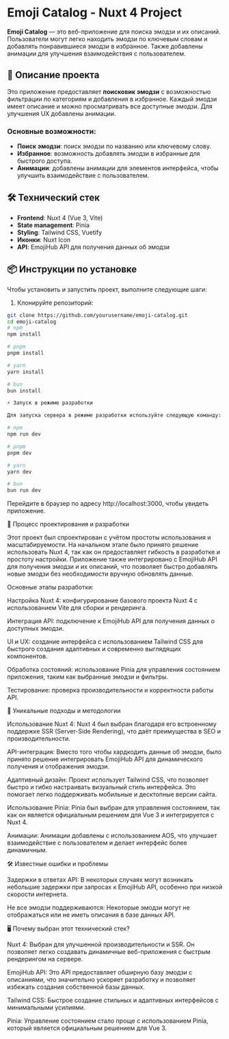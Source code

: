 # Emoji Catalog - Nuxt 4 Project

**Emoji Catalog** — это веб-приложение для поиска эмодзи и их описаний. Пользователи могут легко находить эмодзи по ключевым словам и добавлять понравившиеся эмодзи в избранное. Также добавлены анимации для улучшения взаимодействия с пользователем.

## 🚀 Описание проекта

Это приложение предоставляет **поисковик эмодзи** с возможностью фильтрации по категориям и добавления в избранное. Каждый эмодзи имеет описание и можно просматривать все доступные эмодзи. Для улучшения UX добавлены анимации.

### Основные возможности:

- **Поиск эмодзи**: поиск эмодзи по названию или ключевому слову.
- **Избранное**: возможность добавлять эмодзи в избранные для быстрого доступа.
- **Анимации**: добавлены анимации для элементов интерфейса, чтобы улучшить взаимодействие с пользователем.

## 🛠 Технический стек

- **Frontend**: Nuxt 4 (Vue 3, Vite)
- **State management**: Pinia
- **Styling**: Tailwind CSS, Vuetify
- **Иконки**: Nuxt Icon
- **API**: EmojiHub API для получения данных об эмодзи

## 📦 Инструкции по установке

Чтобы установить и запустить проект, выполните следующие шаги:

1. Клонируйте репозиторий:

```bash
git clone https://github.com/yourusername/emoji-catalog.git
cd emoji-catalog
# npm
npm install

# pnpm
pnpm install

# yarn
yarn install

# bun
bun install

⚡ Запуск в режиме разработки

Для запуска сервера в режиме разработки используйте следующую команду:

# npm
npm run dev

# pnpm
pnpm dev

# yarn
yarn dev

# bun
bun run dev
```

Перейдите в браузер по адресу http://localhost:3000, чтобы увидеть приложение.

📐 Процесс проектирования и разработки

Этот проект был спроектирован с учётом простоты использования и масштабируемости. На начальном этапе было принято решение использовать Nuxt 4, так как он предоставляет гибкость в разработке и простоту настройки. Приложение также интегрировано с EmojiHub API для получения эмодзи и их описаний, что позволяет быстро добавлять новые эмодзи без необходимости вручную обновлять данные.

Основные этапы разработки:

Настройка Nuxt 4: конфигурирование базового проекта Nuxt 4 с использованием Vite для сборки и рендеринга.

Интеграция API: подключение к EmojiHub API для получения данных о доступных эмодзи.

UI и UX: создание интерфейса с использованием Tailwind CSS для быстрого создания адаптивных и современно выглядящих компонентов.

Обработка состояний: использование Pinia для управления состоянием приложения, таким как выбранные эмодзи и фильтры.

Тестирование: проверка производительности и корректности работы API.

🔧 Уникальные подходы и методологии

Использование Nuxt 4:
Nuxt 4 был выбран благодаря его встроенному поддержке SSR (Server-Side Rendering), что даёт преимущества в SEO и производительности.

API-интеграция:
Вместо того чтобы хардкодить данные об эмодзи, было принято решение интегрировать EmojiHub API для динамического получения и отображения эмодзи.

Адаптивный дизайн:
Проект использует Tailwind CSS, что позволяет быстро и гибко настраивать визуальный стиль интерфейса. Это помогает легко поддерживать мобильные и десктопные версии сайта.

Использование Pinia:
Pinia был выбран для управления состоянием, так как он является официальным решением для Vue 3 и интегрируется с Nuxt 4.

Анимации:
Анимации добавлены с использованием AOS, что улучшает взаимодействие с пользователем и делает интерфейс более динамичным.

🛠 Известные ошибки и проблемы

Задержки в ответах API: В некоторых случаях могут возникать небольшие задержки при запросах к EmojiHub API, особенно при низкой скорости интернета.

Не все эмодзи поддерживаются: Некоторые эмодзи могут не отображаться или не иметь описания в базе данных API.

🖥 Почему выбран этот технический стек?

Nuxt 4: Выбран для улучшенной производительности и SSR. Он позволяет легко создавать динамичные веб-приложения с быстрым рендерингом на сервере.

EmojiHub API: Это API предоставляет обширную базу эмодзи с описаниями, что значительно ускоряет разработку и позволяет избежать создания собственной базы данных.

Tailwind CSS: Быстрое создание стильных и адаптивных интерфейсов с минимальными усилиями.

Pinia: Управление состоянием стало проще с использованием Pinia, который является официальным решением для Vue 3.
